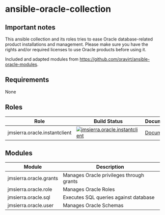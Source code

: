 # ansible-oracle-collection

## Important notes
This ansible collection and its roles tries to ease Oracle database-related product installations and management. Please make sure you have the rights and/or required licenses to use Oracle products before using it.  

Included and adapted modules from https://github.com/oravirt/ansible-oracle-modules. 

## Requirements
None

## Roles
| Role | Build Status | Documentation |
| ---- | ------------ | ------------- | 
| jmsierra.oracle.instantclient | [![jmsierra.oracle.instantclient](https://github.com/jmsierra/ansible-oracle-collection/actions/workflows/instantclient.yml/badge.svg?branch=develop)](https://github.com/jmsierra/ansible-oracle-collection/actions/workflows/instantclient.yml) | [Documentation](https://github.com/jmsierra/ansible-oracle-collection/blob/main/roles/instantclient/README.md) |

## Modules
| Module | Description |
| ------ | ----------- |
| jmsierra.oracle.grants | Manages Oracle privileges through grants |
| jmsierra.oracle.role | Manages Oracle Roles |
| jmsierra.oracle.sql | Executes SQL queries against database |
| jmsierra.oracle.user | Manages Oracle Schemas |